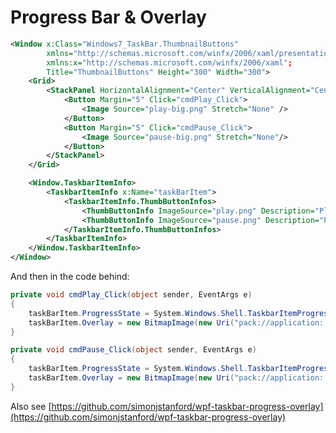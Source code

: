 # Progress Bar & Overlay


```xml
<Window x:Class="Windows7_TaskBar.ThumbnailButtons"
        xmlns="http://schemas.microsoft.com/winfx/2006/xaml/presentation";
        xmlns:x="http://schemas.microsoft.com/winfx/2006/xaml";
        Title="ThumbnailButtons" Height="300" Width="300">
    <Grid>
        <StackPanel HorizontalAlignment="Center" VerticalAlignment="Center" Orientation="Horizontal">
            <Button Margin="5" Click="cmdPlay_Click">
                <Image Source="play-big.png" Stretch="None" />
            </Button>
            <Button Margin="5" Click="cmdPause_Click">
                <Image Source="pause-big.png" Stretch="None"/>
            </Button>
        </StackPanel>
    </Grid>

    <Window.TaskbarItemInfo>
        <TaskbarItemInfo x:Name="taskBarItem">
            <TaskbarItemInfo.ThumbButtonInfos>
                <ThumbButtonInfo ImageSource="play.png" Description="Play" Click="cmdPlay_Click"/>
                <ThumbButtonInfo ImageSource="pause.png" Description="Pause" Click="cmdPause_Click"/>
            </TaskbarItemInfo.ThumbButtonInfos>
        </TaskbarItemInfo>
    </Window.TaskbarItemInfo>
</Window>
```

And then in the code behind:

```csharp
private void cmdPlay_Click(object sender, EventArgs e)
{
    taskBarItem.ProgressState = System.Windows.Shell.TaskbarItemProgressState.Indeterminate;
    taskBarItem.Overlay = new BitmapImage(new Uri("pack://application:,,,/play.png"));
}

private void cmdPause_Click(object sender, EventArgs e)
{
    taskBarItem.ProgressState = System.Windows.Shell.TaskbarItemProgressState.None;
    taskBarItem.Overlay = new BitmapImage(new Uri("pack://application:,,,/pause.png"));
}
```

Also see [https://github.com/simonjstanford/wpf-taskbar-progress-overlay](https://github.com/simonjstanford/wpf-taskbar-progress-overlay)
<!--stackedit_data:
eyJoaXN0b3J5IjpbMTM4NDc1OTIzMSwtMTU3ODk3OTA2MF19
-->